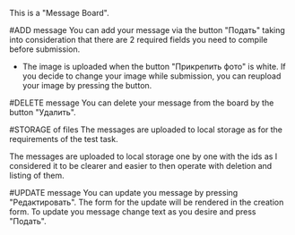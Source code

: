 This is a "Message Board".

#ADD message
You can add your message via the button "Подать" taking into consideration that there are 2 required fields you need to compile before submission.
  * The image is uploaded when the button "Прикрепить фото" is white. 
    If you decide to change your image while submission, you can reupload your image by pressing the button.

#DELETE message
You can delete your message from the board by the button "Удалить".

#STORAGE of files
The messages are uploaded to local storage as for the requirements of the test task.

The messages are uploaded to local storage one by one with the ids as I considered it to be clearer and easier to then operate with deletion and listing of them.

#UPDATE message
You can update you message by pressing "Редактировать". The form for the update will be rendered in the creation form. To update you message change text as you desire and press "Подать". 